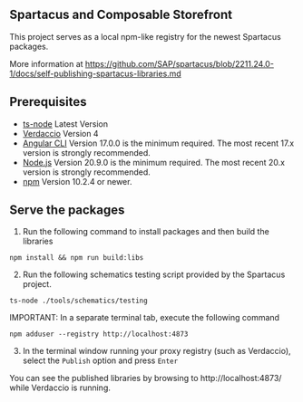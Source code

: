 ## Spartacus and Composable Storefront

This project serves as a local npm-like registry for the newest Spartacus packages.

More information at https://github.com/SAP/spartacus/blob/2211.24.0-1/docs/self-publishing-spartacus-libraries.md

## Prerequisites

- [ts-node](https://typestrong.org/ts-node/docs/) Latest Version
- [Verdaccio](https://verdaccio.org/) Version 4
- [Angular CLI](https://angular.dev/) Version 17.0.0 is the minimum required. The most recent 17.x version is strongly recommended.
- [Node.js](https://nodejs.org/en) Version 20.9.0 is the minimum required. The most recent 20.x version is strongly recommended.
- [npm](https://www.npmjs.com/) Version 10.2.4 or newer.

## Serve the packages
1. Run the following command to install packages and then build the libraries
```
npm install && npm run build:libs
```
2. Run the following schematics testing script provided by the Spartacus project. 
```
ts-node ./tools/schematics/testing
```
IMPORTANT: In a separate terminal tab, execute the following command
```
npm adduser --registry http://localhost:4873
```
3. In the terminal window running your proxy registry (such as Verdaccio), select the `Publish` option and press `Enter`

You can see the published libraries by browsing to http://localhost:4873/ while Verdaccio is running.
